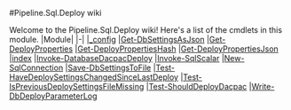 #Pipeline.Sql.Deploy wiki

Welcome to the Pipeline.Sql.Deploy wiki!
Here's a list of the cmdlets in this module.
|Module|
|-|
|[_config](_config)
|[Get-DbSettingsAsJson](Get-DbSettingsAsJson)
|[Get-DeployProperties](Get-DeployProperties)
|[Get-DeployPropertiesHash](Get-DeployPropertiesHash)
|[Get-DeployPropertiesJson](Get-DeployPropertiesJson)
|[index](index)
|[Invoke-DatabaseDacpacDeploy](Invoke-DatabaseDacpacDeploy)
|[Invoke-SqlScalar](Invoke-SqlScalar)
|[New-SqlConnection](New-SqlConnection)
|[Save-DbSettingsToFile](Save-DbSettingsToFile)
|[Test-HaveDeploySettingsChangedSinceLastDeploy](Test-HaveDeploySettingsChangedSinceLastDeploy)
|[Test-IsPreviousDeploySettingsFileMissing](Test-IsPreviousDeploySettingsFileMissing)
|[Test-ShouldDeployDacpac](Test-ShouldDeployDacpac)
|[Write-DbDeployParameterLog](Write-DbDeployParameterLog)
